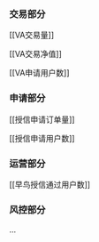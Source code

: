 ### 交易部分

[[VA交易量]]

[[VA交易净值]]

[[VA申请用户数]]


### 申请部分

[[授信申请订单量]]

[[授信申请用户数]]


### 运营部分

[[早鸟授信通过用户数]]

### 风控部分

...
